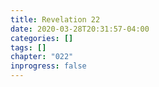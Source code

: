 ```yaml
---
title: Revelation 22
date: 2020-03-28T20:31:57-04:00
categories: []
tags: []
chapter: "022"
inprogress: false
---
```


